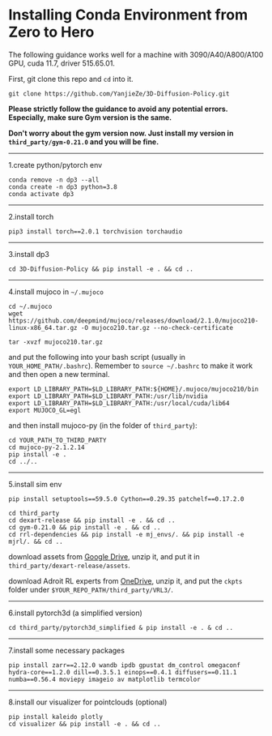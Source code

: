 # Installing Conda Environment from Zero to Hero

The following guidance works well for a machine with 3090/A40/A800/A100 GPU, cuda 11.7, driver 515.65.01.

First, git clone this repo and `cd` into it.
```
git clone https://github.com/YanjieZe/3D-Diffusion-Policy.git
```

**Please strictly follow the guidance to avoid any potential errors. Especially, make sure Gym version is the same.**

**Don't worry about the gym version now. Just install my version in `third_party/gym-0.21.0` and you will be fine.**

---

1.create python/pytorch env
```
conda remove -n dp3 --all
conda create -n dp3 python=3.8
conda activate dp3
```

---

2.install torch
```
pip3 install torch==2.0.1 torchvision torchaudio
```

---

3.install dp3
```
cd 3D-Diffusion-Policy && pip install -e . && cd ..
```

---

4.install mujoco in `~/.mujoco`
```
cd ~/.mujoco
wget https://github.com/deepmind/mujoco/releases/download/2.1.0/mujoco210-linux-x86_64.tar.gz -O mujoco210.tar.gz --no-check-certificate

tar -xvzf mujoco210.tar.gz
```
and put the following into your bash script (usually in `YOUR_HOME_PATH/.bashrc`). Remember to `source ~/.bashrc` to make it work and then open a new terminal.
```
export LD_LIBRARY_PATH=$LD_LIBRARY_PATH:${HOME}/.mujoco/mujoco210/bin
export LD_LIBRARY_PATH=$LD_LIBRARY_PATH:/usr/lib/nvidia
export LD_LIBRARY_PATH=$LD_LIBRARY_PATH:/usr/local/cuda/lib64
export MUJOCO_GL=egl

```
and then install mujoco-py (in the folder of `third_party`):
```
cd YOUR_PATH_TO_THIRD_PARTY
cd mujoco-py-2.1.2.14
pip install -e .
cd ../..
```

----

5.install sim env
```
pip install setuptools==59.5.0 Cython==0.29.35 patchelf==0.17.2.0

cd third_party
cd dexart-release && pip install -e . && cd ..
cd gym-0.21.0 && pip install -e . && cd ..
cd rrl-dependencies && pip install -e mj_envs/. && pip install -e mjrl/. && cd ..
```
download assets from [Google Drive](https://drive.google.com/file/d/1JdReXZjMaqMO0HkZQ4YMiU2wTdGCgum1/view?usp=sharing), unzip it, and put it in `third_party/dexart-release/assets`. 

download Adroit RL experts from [OneDrive](https://1drv.ms/u/s!Ag5QsBIFtRnTlFWqYWtS2wMMPKNX?e=dw8hsS), unzip it, and put the `ckpts` folder under `$YOUR_REPO_PATH/third_party/VRL3/`.

---

6.install pytorch3d (a simplified version)
```
cd third_party/pytorch3d_simplified & pip install -e . & cd ..
```

---

7.install some necessary packages
```
pip install zarr==2.12.0 wandb ipdb gpustat dm_control omegaconf hydra-core==1.2.0 dill==0.3.5.1 einops==0.4.1 diffusers==0.11.1 numba==0.56.4 moviepy imageio av matplotlib termcolor
```

---

8.install our visualizer for pointclouds (optional)
```
pip install kaleido plotly
cd visualizer && pip install -e . && cd ..
```
